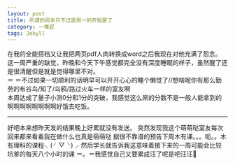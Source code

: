 ```yaml
---
layout: post
title: 所谓的周末只不过是周一的开始罢了
category: 一堆屁
tags: Jekyll
---
```

在我的全能搭档又让我把两页pdf人肉转换成word之后我现在对他充满了怨念。    
这一周严重的缺觉，昨晚和今天下午感觉都完全没有深度睡眠的样子，虽然醒了还是很清醒但是就是觉得哪里不对。    
＝ ＝不过如果一切顺利的话明早可以开开心心的睡个懒觉了//想啥呢你有那么勤劳的布谷鸟/知了/乌鸦/路过火车一样的室友啊    
本周达成了量子小测0分和1分的突破，我感觉这么屌的分数不是一般人能拿到的    
啊啊啊啊啊啊啊啊好饿去吃饭。

----
好吧本来想昨天发的结果晚上好累就没有发送。
突然发现我这个萌萌哒室友每次回来都来看看我在做什么也真是萌萌哒
据很不靠谱的预告下周木有课。。。呃。。木有理科的课程╮(╯▽╰)╭
然后学长就告诉我这意味着接下来的一周可能会比较坑爹的每天八个小时的课
＝。＝我感觉自己又要累成汪了呢是吧汪汪🐶